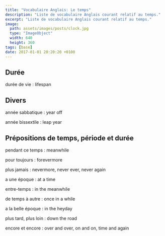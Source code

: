 ```yaml
---
title: "Vocabulaire Anglais: Le temps"
description: "Liste de vocabulaire Anglais courant relatif au temps."
excerpt: "Liste de vocabulaire Anglais courant relatif au temps."
image:
  path: assets/images/posts/clock.jpg
  type: "ImageObject"
  width: 640
  height: 360
tags: [base]
date: 2017-01-01 20:20:20 +0100
---
```


## Durée

durée de vie
: lifespan

## Divers

année sabbatique
: year off

année bissextile
: leap year


## Prépositions de temps, période et durée

pendant ce temps
: meanwhile

pour toujours
: forevermore

plus jamais
: nevermore, never ever, never again

a une époque
: at a time

entre-temps
: in the meanwhile

de temps à autre
: once in a while

a la belle époque
: in the heyday

plus tard, plus loin
: down the road

encore et encore
: over and over, on and on, time and again
